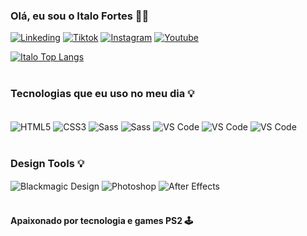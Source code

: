 ### Olá, eu sou o Italo Fortes 🖖🏻

[![Linkeding](https://img.shields.io/badge/LinkedIn-8200fc?style=for-the-badge&logo=linkedin&logoColor=black)](https://www.linkedin.com/in/italo-fortes-347a4a104/)
[![Tiktok](https://img.shields.io/badge/TikTok-8200fc?style=for-the-badge&logo=tiktok&logoColor=black)](https://www.tiktok.com/@techanddev)
[![Instagram](https://img.shields.io/badge/Instagram-8200fc?style=for-the-badge&logo=instagram&logoColor=black)](https://www.instagram.com/italoofortes/)
[![Youtube](https://img.shields.io/badge/YouTube-8200fc.svg?style=for-the-badge&logo=YouTube&logoColor=black)](https://www.instagram.com/italoofortes/)


[![Italo Top Langs](https://github-readme-stats.vercel.app/api/top-langs/?username=ItaloFortes)](https://github.com/anuraghazra/github-readme-stats) <br><br>

### Tecnologias que eu uso no meu dia 💡 

<div style="display: inline_block"></br>
<img align="center" alt="HTML5" src="https://img.shields.io/badge/HTML5-E34F26?style=for-the-badge&logo=html5&logoColor=white">
<img align="center" alt="CSS3" src="https://img.shields.io/badge/CSS3-1572B6?style=for-the-badge&logo=css3&logoColor=white">
<img align="center" alt="Sass" src="https://img.shields.io/badge/Sass-CC6699?style=for-the-badge&logo=sass&logoColor=white">
<img align="center" alt="Sass" src="https://img.shields.io/badge/JavaScript-F7DF1E?style=for-the-badge&logo=javascript&logoColor=black">
<img align="center" alt="VS Code" src="https://img.shields.io/badge/Visual_Studio-5C2D91?style=for-the-badge&logo=visual%20studio&logoColor=white"> 
<img align="center" alt="VS Code" src="https://img.shields.io/badge/Elementor-92003B.svg?style=for-the-badge&logo=Elementor&logoColor=white"> 
<img align="center" alt="VS Code" src="https://img.shields.io/badge/WordPress-21759B.svg?style=for-the-badge&logo=WordPress&logoColor=white"> </br><br>
 
### Design Tools 💡 <br>

<img align="center" alt="Blackmagic Design" src="https://img.shields.io/badge/Blackmagic%20Design-000000.svg?style=for-the-badge&logo=Blackmagic-Design&logoColor=orange">
<img align="center" alt="Photoshop" src="https://img.shields.io/badge/Adobe%20Photoshop-31A8FF?style=for-the-badge&logo=Adobe%20Photoshop&logoColor=black">
<img align="center" alt="After Effects" src="https://img.shields.io/badge/Adobe%20after%20affects-CF96FD?style=for-the-badge&logo=Adobe%20after%20effects&logoColor=393665">

</div><br>

#### Apaixonado por tecnologia e games PS2 🕹️
